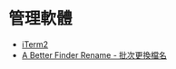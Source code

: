 # 管理軟體

* [iTerm2](http://iterm2.com/)
* [A Better Finder Rename - 批次更換檔名](http://www.publicspace.net/ABetterFinderRename/)
